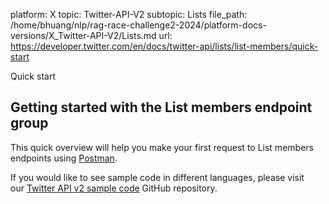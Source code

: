 platform: X
topic: Twitter-API-V2
subtopic: Lists
file_path: /home/bhuang/nlp/rag-race-challenge2-2024/platform-docs-versions/X_Twitter-API-V2/Lists.md
url: https://developer.twitter.com/en/docs/twitter-api/lists/list-members/quick-start

Quick start

## Getting started with the List members endpoint group

This quick overview will help you make your first request to List members endpoints using [Postman](https://developer.twitter.com/en/docs/tools-and-libraries/using-postman).

If you would like to see sample code in different languages, please visit our [Twitter API v2 sample code](https://github.com/twitterdev/Twitter-API-v2-sample-code) GitHub repository.